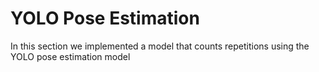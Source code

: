 # YOLO Pose Estimation

In this section we implemented a model that counts repetitions using the YOLO pose estimation model



